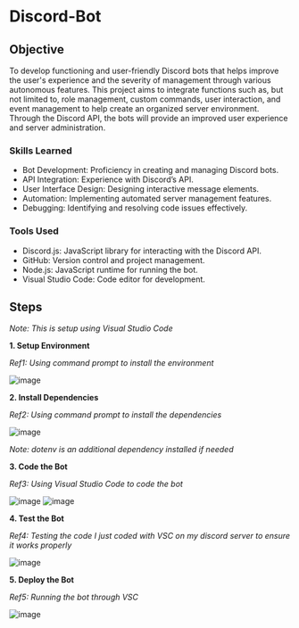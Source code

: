 
# Discord-Bot

## Objective

To develop functioning and user-friendly Discord bots that helps improve the user's experience and the severity of management through various autonomous features. This project aims to integrate functions such as, but not limited to, role management, custom commands, user interaction, and event management to help create an organized server environment. Through the Discord API, the bots will provide an improved user experience and server administration.

### Skills Learned

- Bot Development: Proficiency in creating and managing Discord bots.
- API Integration: Experience with Discord’s API.
- User Interface Design: Designing interactive message elements.
- Automation: Implementing automated server management features.
- Debugging: Identifying and resolving code issues effectively.

### Tools Used

- Discord.js: JavaScript library for interacting with the Discord API.
- GitHub: Version control and project management.
- Node.js: JavaScript runtime for running the bot.
- Visual Studio Code: Code editor for development.

## Steps

*Note: This is setup using Visual Studio Code*

__1. Setup Environment__

*Ref1: Using command prompt to install the environment*

![image](https://github.com/user-attachments/assets/5393a831-ed29-444f-8d65-9c3becbdf67a)


__2. Install Dependencies__

*Ref2: Using command prompt to install the dependencies*

![image](https://github.com/user-attachments/assets/3102ba5a-fedf-47f1-bbe9-e598fc3f62fe)

*Note: dotenv is an additional dependency installed if needed*

__3. Code the Bot__

*Ref3: Using Visual Studio Code to code the bot*

![image](https://github.com/user-attachments/assets/f11990b3-1415-493b-916a-daad0399f8ff)
![image](https://github.com/user-attachments/assets/55554c6e-621d-4bcc-9a3b-2fb645d120c0)


__4. Test the Bot__

*Ref4: Testing the code I just coded with VSC on my discord server to ensure it works properly*

![image](https://github.com/user-attachments/assets/b585fa7e-a9a6-4dd7-9e99-e7a4f83b8c7f)

__5. Deploy the Bot__

*Ref5: Running the bot through VSC*

![image](https://github.com/user-attachments/assets/0ab61b4e-2316-4e0d-9ad9-19a9a5fda623)

